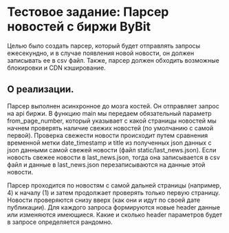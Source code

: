 <html>
<head>
    <title>Тестовое задание: Парсер новостей с биржи ByBit</title>
</head>
<body>
    <h1>Тестовое задание: Парсер новостей с биржи ByBit</h1>
    <p>Целью было создать парсер, который будет отправлять запросы ежесекундно, и в случае появления новой новости, он должен записывать ее в csv файл. Также, парсер должен обходить возможные блокировки и CDN кэширование.</p>
    <h2>О реализации.</h2>
    <p>Парсер выполнен асинхронное до мозга костей. Он отправляет запрос на api биржи. В функцию main мы передаем обязательный параметр from_page_number, который указывает с какой страницы новостей мы начнем проверять наличие свежих новостей (по умолчанию с самой первой). Проверка свежести новости происходит путем сравнения временной метки date_timestamp и title из полученных json данных с json данными самой свежей новости (файл static/last_news.json). Если новость свежее новости в last_news.json, тогда она записывается в csv файл и данные в last_news.json перезаписываются на данные этой новости.</p>
    <p>Парсер проходится по новостям с самой дальней страницы (например, 4) к началу (1) и затем продолжает проверять только первую страницу. Новости проверяются снизу вверх (как они и идут по своей дате публикации). Для каждого запроса формируются новые header данные или изменяются имеющиеся. Какие и сколько header параметров будет в запросе определяется рандомно.</p>
</body>
</html>
